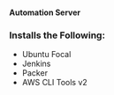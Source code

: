 #### Automation Server
### Installs the Following:
* Ubuntu Focal
* Jenkins
* Packer
* AWS CLI Tools v2